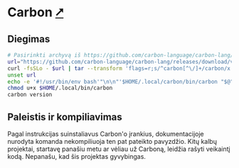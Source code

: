 # Carbon [&#x2B67;](https://docs.carbon-lang.dev/)

## Diegimas

```bash
# Pasirinkti archyvą iš https://github.com/carbon-language/carbon-lang/releases
url="https://github.com/carbon-language/carbon-lang/releases/download/v0.0.0-0.nightly.2024.12.17/carbon_toolchain-0.0.0-0.nightly.2024.12.17.tar.gz"
curl -fsSLo - $url | tar --transform 'flags=r;s/^carbon[^\/]+/carbon/x' --show-transformed-names -xzvC "$HOME/.local"
unset url
echo -e '#!/usr/bin/env bash'"\n\n"'$HOME/.local/carbon/bin/carbon "$@"' > $HOME/.local/bin/carbon
chmod u+x $HOME/.local/bin/carbon
carbon version
```

## Paleistis ir kompiliavimas

Pagal instrukcijas suinstaliavus Carbon'o įrankius, dokumentacijoje nurodyta komanda nekompiliuoja ten pat pateikto pavyzdžio. Kitų kalbų projektai, startavę panašiu metu ar vėliau už Carboną, leidžia rašyti veikaintį kodą. Nepanašu, kad šis projektas gyvybingas.

